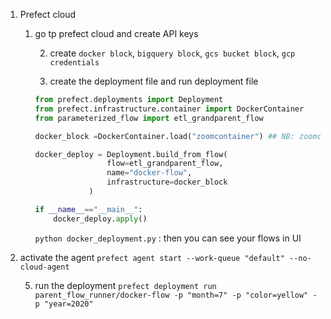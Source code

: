 1. Prefect cloud 

    1. go tp prefect cloud and create API keys
    

        2. create `docker block`, `bigquery block`, `gcs bucket block`, `gcp credentials`

        3. create the deployment file and run deployment file
        ```python
        from prefect.deployments import Deployment 
        from prefect.infrastructure.container import DockerContainer
        from parameterized_flow import etl_grandparent_flow

        docker_block =DockerContainer.load("zoomcontainer") ## NB: zoomcontainer is cloud bucket

        docker_deploy = Deployment.build_from_flow(
                        flow=etl_grandparent_flow,
                        name="docker-flow",
                        infrastructure=docker_block
                    )

        if __name__=="__main__":
            docker_deploy.apply()

        ```

        `python docker_deployment.py` : then you can see your flows in UI

            
2. activate the agent
    `prefect agent start --work-queue "default" --no-cloud-agent`

    5. run the deployment 
    `prefect deployment run parent_flow_runner/docker-flow -p "month=7" -p "color=yellow" -p "year=2020"`